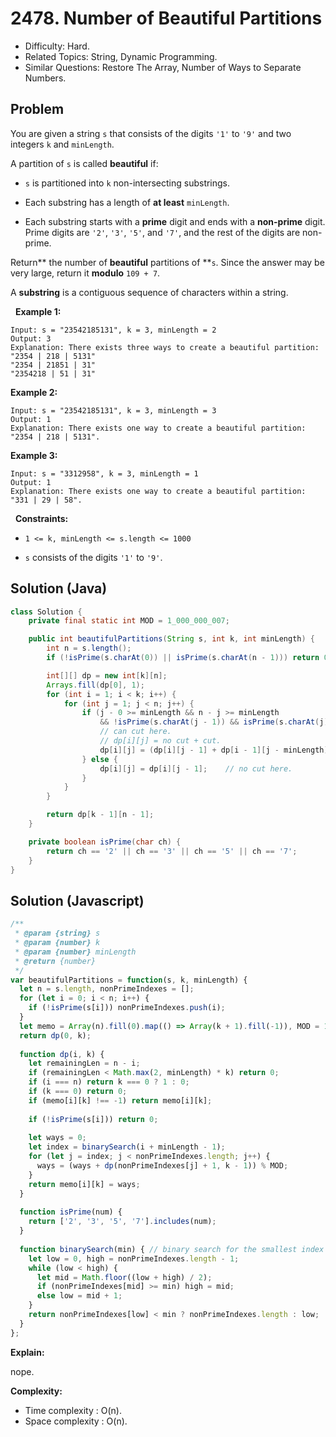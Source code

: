 # 2478. Number of Beautiful Partitions

- Difficulty: Hard.
- Related Topics: String, Dynamic Programming.
- Similar Questions: Restore The Array, Number of Ways to Separate Numbers.

## Problem

You are given a string ```s``` that consists of the digits ```'1'``` to ```'9'``` and two integers ```k``` and ```minLength```.

A partition of ```s``` is called **beautiful** if:


	
- ```s``` is partitioned into ```k``` non-intersecting substrings.
	
- Each substring has a length of **at least** ```minLength```.
	
- Each substring starts with a **prime** digit and ends with a **non-prime** digit. Prime digits are ```'2'```, ```'3'```, ```'5'```, and ```'7'```, and the rest of the digits are non-prime.


Return** the number of **beautiful** partitions of **```s```. Since the answer may be very large, return it **modulo** ```109 + 7```.

A **substring** is a contiguous sequence of characters within a string.

 
**Example 1:**

```
Input: s = "23542185131", k = 3, minLength = 2
Output: 3
Explanation: There exists three ways to create a beautiful partition:
"2354 | 218 | 5131"
"2354 | 21851 | 31"
"2354218 | 51 | 31"
```

**Example 2:**

```
Input: s = "23542185131", k = 3, minLength = 3
Output: 1
Explanation: There exists one way to create a beautiful partition: "2354 | 218 | 5131".
```

**Example 3:**

```
Input: s = "3312958", k = 3, minLength = 1
Output: 1
Explanation: There exists one way to create a beautiful partition: "331 | 29 | 58".
```

 
**Constraints:**


	
- ```1 <= k, minLength <= s.length <= 1000```
	
- ```s``` consists of the digits ```'1'``` to ```'9'```.



## Solution (Java)

```java
class Solution {
	private final static int MOD = 1_000_000_007;

	public int beautifulPartitions(String s, int k, int minLength) {
		int n = s.length();
		if (!isPrime(s.charAt(0)) || isPrime(s.charAt(n - 1))) return 0;

		int[][] dp = new int[k][n];
		Arrays.fill(dp[0], 1);
		for (int i = 1; i < k; i++) {
			for (int j = 1; j < n; j++) {
				if (j - 0 >= minLength && n - j >= minLength 
					&& !isPrime(s.charAt(j - 1)) && isPrime(s.charAt(j))) {
					// can cut here.
					// dp[i][j] = no cut + cut.
					dp[i][j] = (dp[i][j - 1] + dp[i - 1][j - minLength]) % MOD;
				} else {
					dp[i][j] = dp[i][j - 1];    // no cut here.
				}
			}
		}

		return dp[k - 1][n - 1];
	}

	private boolean isPrime(char ch) {
		return ch == '2' || ch == '3' || ch == '5' || ch == '7';
	}
}
```

## Solution (Javascript)
```javascript
/**
 * @param {string} s
 * @param {number} k
 * @param {number} minLength
 * @return {number}
 */
var beautifulPartitions = function(s, k, minLength) {
  let n = s.length, nonPrimeIndexes = [];
  for (let i = 0; i < n; i++) {
    if (!isPrime(s[i])) nonPrimeIndexes.push(i);
  }
  let memo = Array(n).fill(0).map(() => Array(k + 1).fill(-1)), MOD = 10 ** 9 + 7;
  return dp(0, k);
  
  function dp(i, k) {
    let remainingLen = n - i;
    if (remainingLen < Math.max(2, minLength) * k) return 0;
    if (i === n) return k === 0 ? 1 : 0;
    if (k === 0) return 0;
    if (memo[i][k] !== -1) return memo[i][k];
    
    if (!isPrime(s[i])) return 0;
    
    let ways = 0;
    let index = binarySearch(i + minLength - 1);
    for (let j = index; j < nonPrimeIndexes.length; j++) {
      ways = (ways + dp(nonPrimeIndexes[j] + 1, k - 1)) % MOD;
    }
    return memo[i][k] = ways;
  }  
  
  function isPrime(num) {
    return ['2', '3', '5', '7'].includes(num);
  }
  
  function binarySearch(min) { // binary search for the smallest index in nonPrimeIndexes where nonPrimeIndexes[index] >= min
    let low = 0, high = nonPrimeIndexes.length - 1;
    while (low < high) {
      let mid = Math.floor((low + high) / 2);
      if (nonPrimeIndexes[mid] >= min) high = mid;
      else low = mid + 1;
    }
    return nonPrimeIndexes[low] < min ? nonPrimeIndexes.length : low;
  }
};
```

**Explain:**

nope.

**Complexity:**

* Time complexity : O(n).
* Space complexity : O(n).
